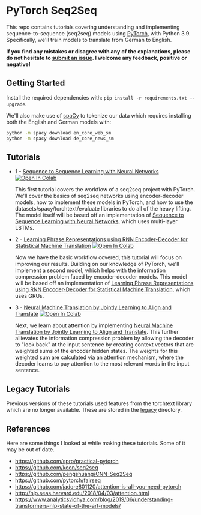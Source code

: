 # PyTorch Seq2Seq

This repo contains tutorials covering understanding and implementing sequence-to-sequence (seq2seq) models using [PyTorch](https://github.com/pytorch/pytorch), with Python 3.9. Specifically, we'll train models to translate from German to English.

**If you find any mistakes or disagree with any of the explanations, please do not hesitate to [submit an issue](https://github.com/bentrevett/pytorch-seq2seq/issues/new). I welcome any feedback, positive or negative!**

## Getting Started

Install the required dependencies with: `pip install -r requirements.txt --upgrade`.

We'll also make use of [spaCy](https://spacy.io/) to tokenize our data which requires installing both the English and German models with:

```bash
python -m spacy download en_core_web_sm
python -m spacy download de_core_news_sm
```

## Tutorials

-   1 - [Sequence to Sequence Learning with Neural Networks](https://github.com/bentrevett/pytorch-seq2seq/blob/main/1%20-%20Sequence%20to%20Sequence%20Learning%20with%20Neural%20Networks.ipynb) [![Open In Colab](https://colab.research.google.com/assets/colab-badge.svg)](https://colab.research.google.com/github/bentrevett/pytorch-seq2seq/blob/main/1%20-%20Sequence%20to%20Sequence%20Learning%20with%20Neural%20Networks.ipynb)

    This first tutorial covers the workflow of a seq2seq project with PyTorch. We'll cover the basics of seq2seq networks using encoder-decoder models, how to implement these models in PyTorch, and how to use the datasets/spacy/torchtext/evaluate libraries to do all of the heavy lifting. The model itself will be based off an implementation of [Sequence to Sequence Learning with Neural Networks](https://arxiv.org/abs/1409.3215), which uses multi-layer LSTMs.

-   2 - [Learning Phrase Representations using RNN Encoder-Decoder for Statistical Machine Translation](https://github.com/bentrevett/pytorch-seq2seq/blob/main/2%20-%20Learning%20Phrase%20Representations%20using%20RNN%20Encoder-Decoder%20for%20Statistical%20Machine%20Translation.ipynb) [![Open In Colab](https://colab.research.google.com/assets/colab-badge.svg)](https://colab.research.google.com/github/bentrevett/pytorch-seq2seq/blob/main/2%20-%20Learning%20Phrase%20Representations%20using%20RNN%20Encoder-Decoder%20for%20Statistical%20Machine%20Translation.ipynb)

    Now we have the basic workflow covered, this tutorial will focus on improving our results. Building on our knowledge of PyTorch, we'll implement a second model, which helps with the information compression problem faced by encoder-decoder models. This model will be based off an implementation of [Learning Phrase Representations using RNN Encoder-Decoder for Statistical Machine Translation](https://arxiv.org/abs/1406.1078), which uses GRUs.

-   3 - [Neural Machine Translation by Jointly Learning to Align and Translate](https://github.com/bentrevett/pytorch-seq2seq/blob/main/3%20-%20Neural%20Machine%20Translation%20by%20Jointly%20Learning%20to%20Align%20and%20Translate.ipynb) [![Open In Colab](https://colab.research.google.com/assets/colab-badge.svg)](https://colab.research.google.com/github/bentrevett/pytorch-seq2seq/blob/main/3%20-%20Neural%20Machine%20Translation%20by%20Jointly%20Learning%20to%20Align%20and%20Translate.ipynb)

    Next, we learn about attention by implementing [Neural Machine Translation by Jointly Learning to Align and Translate](https://arxiv.org/abs/1409.0473). This further allievates the information compression problem by allowing the decoder to "look back" at the input sentence by creating context vectors that are weighted sums of the encoder hidden states. The weights for this weighted sum are calculated via an attention mechanism, where the decoder learns to pay attention to the most relevant words in the input sentence.

## Legacy Tutorials

Previous versions of these tutorials used features from the torchtext library which are no longer available. These are stored in the [legacy](https://github.com/bentrevett/pytorch-seq2seq/tree/main/legacy) directory.

## References

Here are some things I looked at while making these tutorials. Some of it may be out of date.

-   https://github.com/spro/practical-pytorch
-   https://github.com/keon/seq2seq
-   https://github.com/pengshuang/CNN-Seq2Seq
-   https://github.com/pytorch/fairseq
-   https://github.com/jadore801120/attention-is-all-you-need-pytorch
-   http://nlp.seas.harvard.edu/2018/04/03/attention.html
-   https://www.analyticsvidhya.com/blog/2019/06/understanding-transformers-nlp-state-of-the-art-models/
